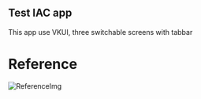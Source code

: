 ## Test IAC app
This app use VKUI, three switchable screens with tabbar

# Reference
![ReferenceImg](https://user-images.githubusercontent.com/111222143/227741231-5ec82076-8701-4171-97cd-a820d154f518.png)